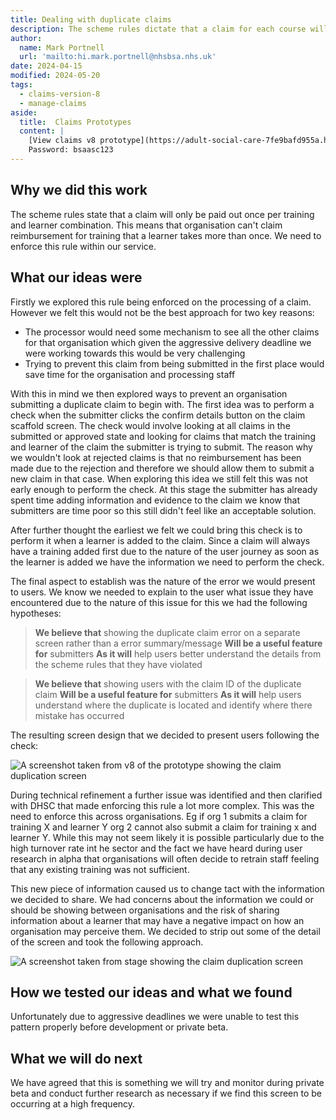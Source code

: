 ```yaml
---
title: Dealing with duplicate claims
description: The scheme rules dictate that a claim for each course will only be paid once per learner.
author:
  name: Mark Portnell
  url: 'mailto:hi.mark.portnell@nhsbsa.nhs.uk'
date: 2024-04-15
modified: 2024-05-20
tags:
  - claims-version-8
  - manage-claims
aside:
  title:  Claims Prototypes
  content: |
    [View claims v8 prototype](https://adult-social-care-7fe9bafd955a.herokuapp.com/claims/prototypes/design/v8/) 
    Password: bsaasc123
---
```




## Why we did this work
The scheme rules state that a claim will only be paid out once per training and learner combination. This means that organisation can't claim reimbursement for training that a learner takes more than once. We need to enforce this rule within our service.

## What our ideas were
Firstly we explored this rule being enforced on the processing of a claim. However we felt this would not be the best approach for two key reasons:
- The processor would need some mechanism to see all the other claims for that organisation which given the aggressive delivery deadline we were working towards this would be very challenging
- Trying to prevent this claim from being submitted in the first place would save time for the organisation and processing staff

With this in mind we then explored ways to prevent an organisation submitting a duplicate claim to begin with. The first idea was to perform a check when the submitter clicks the confirm details button on the claim scaffold screen. The check would involve looking at all claims in the submitted or approved state and looking for claims that match the training and learner of the claim the submitter is trying to submit. The reason why we wouldn't look at rejected claims is that no reimbursement has been made due to the rejection and therefore we should allow them to submit a new claim in that case. When exploring this idea we still felt this was not early enough to perform the check. At this stage the submitter has already spent time adding information and evidence to the claim we know that submitters are time poor so this still didn't feel like an acceptable solution.

After further thought the earliest we felt we could bring this check is to perform it when a learner is added to the claim. Since a claim will always have a training added first due to the nature of the user journey as soon as the learner is added we have the information we need to perform the check.

The final aspect to establish was the nature of the error we would present to users. We know we needed to explain to the user what issue they have encountered due to the nature of this issue for this we had the following hypotheses:

>**We believe that** showing the duplicate claim error on a separate screen rather than a error summary/message
>**Will be a useful feature for** submitters
>**As it will** help users better understand the details from the scheme rules that they have violated

>**We believe that** showing users with the claim ID of the duplicate claim
>**Will be a useful feature for** submitters
>**As it will** help users understand where the duplicate is located and identify where there mistake has occurred

The resulting screen design that we decided to present users following the check:

![A screenshot taken from v8 of the prototype showing the claim duplication screen](claim-duplication.png "The claim duplication screen from v8")

During technical refinement a further issue was identified and then clarified with DHSC that made enforcing this rule a lot more complex. This was the need to enforce this across organisations. Eg if org 1 submits a claim for training X and learner Y org 2 cannot also submit a claim for training x and learner Y. While this may not seem likely it is possible particularly due to the high turnover rate int he sector and the fact we have heard during user research in alpha that organisations will often decide to retrain staff feeling that any existing training was not sufficient. 

This new piece of information caused us to change tact with the information we decided to share. We had concerns about the information we could or should be showing between organisations and the risk of sharing information about a learner that may have a negative impact on how an organisation may perceive them. We decided to strip out some of the detail of the screen and took the following approach.

![A screenshot taken from stage showing the claim duplication screen](claim-duplication-v2.png "The claim duplication screen from stage environment")

## How we tested our ideas and what we found
Unfortunately due to aggressive deadlines we were unable to test this pattern properly before development or private beta. 


## What we will do next
We have agreed that this is something we will try and monitor during private beta and conduct further research as necessary if we find this screen to be occurring at a high frequency. 

